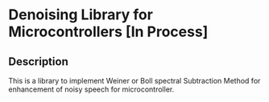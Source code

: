 # Denoising Library for Microcontrollers [In Process]

## Description
This is a library to implement Weiner or Boll spectral Subtraction Method for enhancement of noisy speech for microcontroller.
